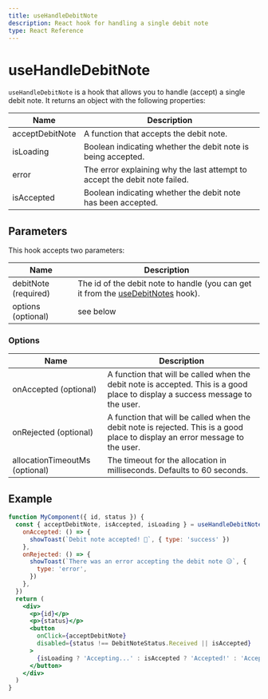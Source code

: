 ```yaml
---
title: useHandleDebitNote
description: React hook for handling a single debit note
type: React Reference
---
```


# useHandleDebitNote

`useHandleDebitNote` is a hook that allows you to handle (accept) a single debit note. It returns an object with the following properties:

| Name            | Description                                                                |
| --------------- | -------------------------------------------------------------------------- |
| acceptDebitNote | A function that accepts the debit note.                                    |
| isLoading       | Boolean indicating whether the debit note is being accepted.               |
| error           | The error explaining why the last attempt to accept the debit note failed. |
| isAccepted      | Boolean indicating whether the debit note has been accepted.               |

## Parameters

This hook accepts two parameters:

| Name                 | Description                                                                                                                         |
| -------------------- | ----------------------------------------------------------------------------------------------------------------------------------- |
| debitNote (required) | The id of the debit note to handle (you can get it from the [useDebitNotes](/docs/creators/javascript/react/use-debit-notes) hook). |
| options (optional)   | see below                                                                                                                           |

### Options

| Name                           | Description                                                                                                                    |
| ------------------------------ | ------------------------------------------------------------------------------------------------------------------------------ |
| onAccepted (optional)          | A function that will be called when the debit note is accepted. This is a good place to display a success message to the user. |
| onRejected (optional)          | A function that will be called when the debit note is rejected. This is a good place to display an error message to the user.  |
| allocationTimeoutMs (optional) | The timeout for the allocation in milliseconds. Defaults to 60 seconds.                                                        |

## Example

```jsx
function MyComponent({ id, status }) {
  const { acceptDebitNote, isAccepted, isLoading } = useHandleDebitNote(id, {
    onAccepted: () => {
      showToast(`Debit note accepted! 💸`, { type: 'success' })
    },
    onRejected: () => {
      showToast(`There was an error accepting the debit note 😥`, {
        type: 'error',
      })
    },
  })
  return (
    <div>
      <p>{id}</p>
      <p>{status}</p>
      <button
        onClick={acceptDebitNote}
        disabled={status !== DebitNoteStatus.Received || isAccepted}
      >
        {isLoading ? 'Accepting...' : isAccepted ? 'Accepted!' : 'Accept'}
      </button>
    </div>
  )
}
```
